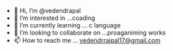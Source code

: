 - 👋 Hi, I’m @vedendrapal
- 👀 I’m interested in ...coading 
- 🌱 I’m currently learning ... c language
- 💞️ I’m looking to collaborate on ...proaganiming works
- 📫 How to reach me ... vedendrrajpal17@gmail.com

<!---
vedendrapal/vedendrapal is a ✨ special ✨ repository because its `README.md` (this file) appears on your GitHub profile.
You can click the Preview link to take a look at your changes.
--->
